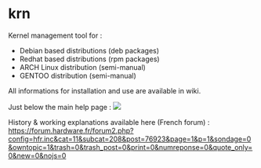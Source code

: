 # krn
Kernel management tool for : 
* Debian based distributions (deb packages)
* Redhat based distributions (rpm packages)
* ARCH Linux distribution (semi-manual)
* GENTOO distribution (semi-manual)

All informations for installation and use are available in wiki.

Just below the main help page : 
![](https://i.imgur.com/cbmwa0D.png)

History & working explanations available here (French forum) :
https://forum.hardware.fr/forum2.php?config=hfr.inc&cat=11&subcat=208&post=76923&page=1&p=1&sondage=0&owntopic=1&trash=0&trash_post=0&print=0&numreponse=0&quote_only=0&new=0&nojs=0
